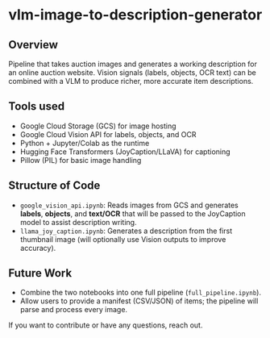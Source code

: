 # vlm-image-to-description-generator

## Overview
Pipeline that takes auction images and generates a working description for an online auction website. Vision signals (labels, objects, OCR text) can be combined with a VLM to produce richer, more accurate item descriptions.

## Tools used
- Google Cloud Storage (GCS) for image hosting
- Google Cloud Vision API for labels, objects, and OCR
- Python + Jupyter/Colab as the runtime
- Hugging Face Transformers (JoyCaption/LLaVA) for captioning
- Pillow (PIL) for basic image handling

## Structure of Code
- `google_vision_api.ipynb`: Reads images from GCS and generates **labels**, **objects**, and **text/OCR** that will be passed to the JoyCaption model to assist description writing.
- `llama_joy_caption.ipynb`: Generates a description from the first thumbnail image (will optionally use Vision outputs to improve accuracy).

## Future Work
- Combine the two notebooks into one full pipeline (`full_pipeline.ipynb`).
- Allow users to provide a manifest (CSV/JSON) of items; the pipeline will parse and process every image.

If you want to contribute or have any questions, reach out.
